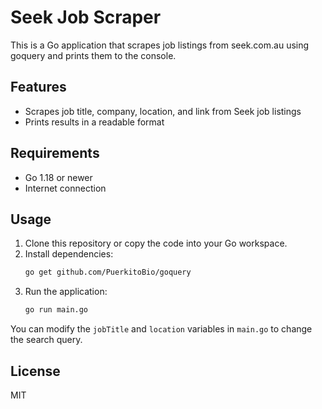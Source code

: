 # Seek Job Scraper

This is a Go application that scrapes job listings from seek.com.au using goquery and prints them to the console.

## Features
- Scrapes job title, company, location, and link from Seek job listings
- Prints results in a readable format

## Requirements
- Go 1.18 or newer
- Internet connection

## Usage
1. Clone this repository or copy the code into your Go workspace.
2. Install dependencies:
   ```bash
   go get github.com/PuerkitoBio/goquery
   ```
3. Run the application:
   ```bash
   go run main.go
   ```

You can modify the `jobTitle` and `location` variables in `main.go` to change the search query.

## License
MIT
